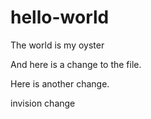 # hello-world
The world is my oyster

And here is a change to the file.

Here is another change.

invision change
